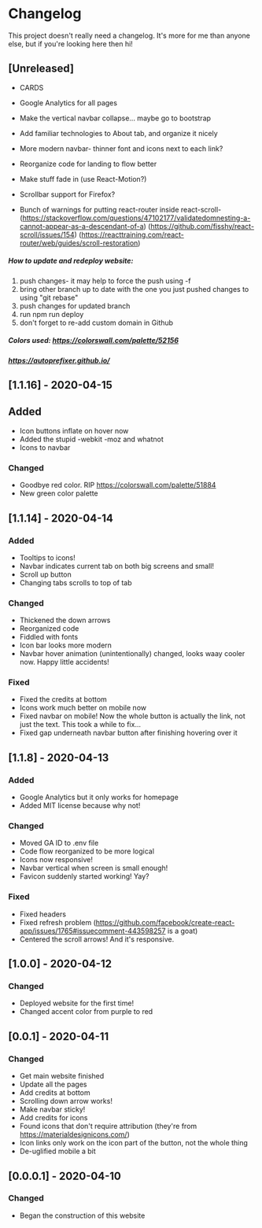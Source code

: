 # Changelog

This project doesn't really need a changelog. It's more for me than anyone else, but if you're looking here then hi!

## [Unreleased]

- CARDS
- Google Analytics for all pages

- Make the vertical navbar collapse... maybe go to bootstrap
- Add familiar technologies to About tab, and organize it nicely
- More modern navbar- thinner font and icons next to each link?
- Reorganize code for landing to flow better
- Make stuff fade in (use React-Motion?)
- Scrollbar support for Firefox?
- Bunch of warnings for putting react-router inside react-scroll- (https://stackoverflow.com/questions/47102177/validatedomnesting-a-cannot-appear-as-a-descendant-of-a) (https://github.com/fisshy/react-scroll/issues/154) (https://reacttraining.com/react-router/web/guides/scroll-restoration)

##### How to update and redeploy website:

1. push changes- it may help to force the push using -f
2. bring other branch up to date with the one you just pushed changes to using "git rebase"
3. push changes for updated branch
4. run npm run deploy
5. don't forget to re-add custom domain in Github

##### Colors used: https://colorswall.com/palette/52156

##### https://autoprefixer.github.io/

## [1.1.16] - 2020-04-15

## Added

- Icon buttons inflate on hover now
- Added the stupid -webkit -moz and whatnot
- Icons to navbar

### Changed

- Goodbye red color. RIP https://colorswall.com/palette/51884
- New green color palette

## [1.1.14] - 2020-04-14

### Added

- Tooltips to icons!
- Navbar indicates current tab on both big screens and small!
- Scroll up button
- Changing tabs scrolls to top of tab

### Changed

- Thickened the down arrows
- Reorganized code
- Fiddled with fonts
- Icon bar looks more modern
- Navbar hover animation (unintentionally) changed, looks waay cooler now. Happy little accidents!

### Fixed

- Fixed the credits at bottom
- Icons work much better on mobile now
- Fixed navbar on mobile! Now the whole button is actually the link, not just the text. This took a while to fix...
- Fixed gap underneath navbar button after finishing hovering over it

## [1.1.8] - 2020-04-13

### Added

- Google Analytics but it only works for homepage
- Added MIT license because why not!

### Changed

- Moved GA ID to .env file
- Code flow reorganized to be more logical
- Icons now responsive!
- Navbar vertical when screen is small enough!
- Favicon suddenly started working! Yay?

### Fixed

- Fixed headers
- Fixed refresh problem (https://github.com/facebook/create-react-app/issues/1765#issuecomment-443598257 is a goat)
- Centered the scroll arrows! And it's responsive.

## [1.0.0] - 2020-04-12

### Changed

- Deployed website for the first time!
- Changed accent color from purple to red

## [0.0.1] - 2020-04-11

### Changed

- Get main website finished
- Update all the pages
- Add credits at bottom
- Scrolling down arrow works!
- Make navbar sticky!
- Add credits for icons
- Found icons that don't require attribution (they're from https://materialdesignicons.com/)
- Icon links only work on the icon part of the button, not the whole thing
- De-uglified mobile a bit

## [0.0.0.1] - 2020-04-10

### Changed

- Began the construction of this website
